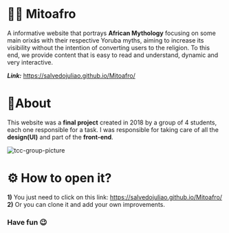 # ✊🏾 Mitoafro
A informative website that portrays **African Mythology** focusing on some main orixás with their respective Yoruba myths, aiming to increase its visibility without the intention of converting users to the religion. To this end, we provide content that is easy to read and understand, dynamic and very interactive.

_**Link:**_ https://salvedojuliao.github.io/Mitoafro/ 

# 📌About
This website was a **final project** created in 2018 by a group of 4 students, each one responsible for a task. I was responsible for taking care of all the **design(UI)** and part of the **front-end**.

![tcc-group-picture](https://github.com/salvedojuliao/Mitoafro/assets/44206400/9b22a39b-8c9e-4d60-a08d-faa1d5b0e40c)

# ⚙️ How to open it?
**1)** You just need to click on this link: https://salvedojuliao.github.io/Mitoafro/  
**2)** Or you can clone it and add your own improvements.

### Have fun 😉
